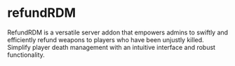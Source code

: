 # refundRDM
RefundRDM is a versatile server addon that empowers admins to swiftly and efficiently refund weapons to players who have been unjustly killed. Simplify player death management with an intuitive interface and robust functionality.
